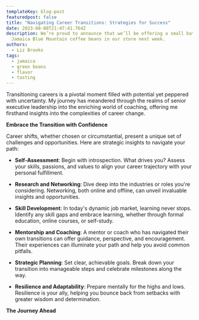 ```yaml
---
templateKey: blog-post
featuredpost: false
title: "Navigating Career Transitions: Strategies for Success"
date: 2023-08-08T21:47:41.764Z
description: We’re proud to announce that we’ll be offering a small batch of
  Jamaica Blue Mountain coffee beans in our store next week.
authors:
  - Liz Brooks
tags:
  - jamaica
  - green beans
  - flavor
  - tasting
---
```

Transitioning careers is a pivotal moment filled with potential yet peppered with uncertainty. My journey has meandered through the realms of senior executive leadership into the enriching world of coaching, offering me firsthand insights into the complexities of career change.

**Embrace the Transition with Confidence**

Career shifts, whether chosen or circumstantial, present a unique set of challenges and opportunities. Here are strategic insights to navigate your path:

- **Self-Assessment**: Begin with introspection. What drives you? Assess your skills, passions, and values to align your career trajectory with your personal fulfillment.

- **Research and Networking**: Dive deep into the industries or roles you're considering. Networking, both online and offline, can unveil invaluable insights and opportunities.

- **Skill Development**: In today's dynamic job market, learning never stops. Identify any skill gaps and embrace learning, whether through formal education, online courses, or self-study.

- **Mentorship and Coaching**: A mentor or coach who has navigated their own transitions can offer guidance, perspective, and encouragement. Their experiences can illuminate your path and help you avoid common pitfalls.

- **Strategic Planning**: Set clear, achievable goals. Break down your transition into manageable steps and celebrate milestones along the way.

- **Resilience and Adaptability**: Prepare mentally for the highs and lows. Resilience is your ally, helping you bounce back from setbacks with greater wisdom and determination.

**The Journey Ahead**
